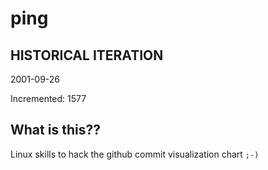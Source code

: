 # ping

## HISTORICAL ITERATION
2001-09-26

Incremented: 1577

## What is this?? 
Linux skills to hack the github commit visualization chart `;-)`
